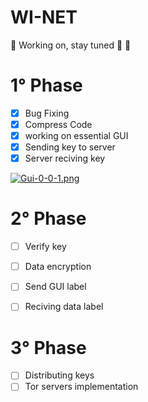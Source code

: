 # WI-NET


:construction: Working on, stay tuned :loudspeaker: :construction:

# 1° Phase

- [x] Bug Fixing 
- [x] Compress Code 
- [x] working on essential GUI 
- [x] Sending key to server 
- [x] Server reciving key

[![Gui-0-0-1.png](https://i.postimg.cc/PJW41zkw/Gui-0-0-1.png)](https://postimg.cc/T5Pg6b1d)

# 2° Phase
- [ ] Verify key
- [ ] Data encryption
- [ ] Send GUI label
- [ ] Reciving data label


# 3° Phase
- [ ] Distributing keys
- [ ] Tor servers implementation
